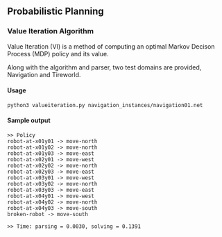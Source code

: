 ## Probabilistic Planning
### Value Iteration Algorithm

Value Iteration (VI) is a method of computing an optimal Markov Decison Process (MDP) policy and its value.

Along with the algorithm and parser, two test domains are provided, Navigation and Tireworld.

#### Usage
```
python3 valueiteration.py navigation_instances/navigation01.net
```

#### Sample output
```
>> Policy
robot-at-x01y01 -> move-north
robot-at-x01y02 -> move-north
robot-at-x01y03 -> move-east
robot-at-x02y01 -> move-west
robot-at-x02y02 -> move-north
robot-at-x02y03 -> move-east
robot-at-x03y01 -> move-west
robot-at-x03y02 -> move-north
robot-at-x03y03 -> move-east
robot-at-x04y01 -> move-west
robot-at-x04y02 -> move-north
robot-at-x04y03 -> move-south
broken-robot -> move-south

>> Time: parsing = 0.0030, solving = 0.1391
```
